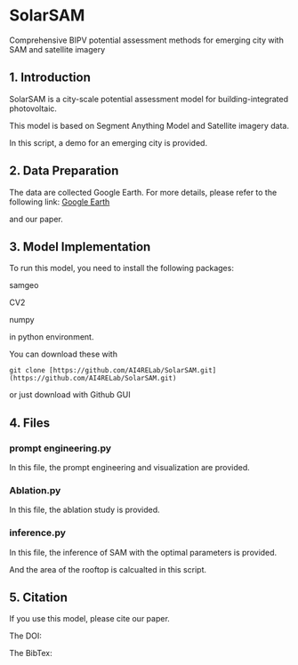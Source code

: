 # SolarSAM
Comprehensive BIPV potential assessment methods for emerging city with SAM and satellite imagery 

## 1. Introduction

SolarSAM is a city-scale potential assessment model for building-integrated photovoltaic.

This model is based on Segment Anything Model and Satellite imagery data.

In this script, a demo for an emerging city is provided.

## 2. Data Preparation

The data are collected Google Earth. For more details, please refer to the following link: [Google Earth](https://earth.google.com/web/)

and our paper.

## 3. Model Implementation

To run this model, you need to install the following packages:

samgeo

CV2

numpy

in python environment.

You can download these with
```shell
git clone [https://github.com/AI4RELab/SolarSAM.git](https://github.com/AI4RELab/SolarSAM.git)
```
or just download with Github GUI

## 4. Files

### prompt engineering.py

In this file, the prompt engineering and visualization are provided.

### Ablation.py

In this file, the ablation study is provided.

### inference.py

In this file, the inference of SAM with the optimal parameters is provided.

And the area of the rooftop is calcualted in this script.

## 5. Citation

If you use this model, please cite our paper.

The DOI:

The BibTex:
